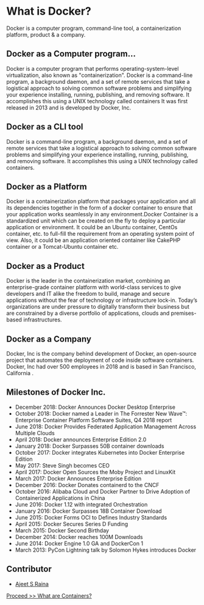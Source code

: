 # What is Docker?

Docker is a computer program, command-line tool, a containerization platform, product & a company.

## Docker as a Computer program...

Docker is a computer program that performs operating-system-level virtualization, also known as "containerization". 
Docker is a command-line program, a background daemon, and a set of remote services that take a logistical approach to solving common software problems and simplifying
your experience installing, running, publishing, and removing software. It accomplishes this using a UNIX technology called containers
It was first released in 2013 and is developed by Docker, Inc. 

## Docker as a CLI tool

Docker is a command-line program, a background daemon, and a set of remote services that take a logistical approach to solving common software problems and simplifying
your experience installing, running, publishing, and removing software. It accomplishes this using a UNIX technology called containers.

## Docker as a Platform

Docker is a containerization platform that packages your application and all its dependencies together in the form of a docker container to ensure that 
your application works seamlessly in any environment.Docker Container is a standardized unit which can be created on the fly to deploy a particular application or environment. It could be an Ubuntu container, CentOs container, etc. to full-fill the requirement from an operating system point of view. Also, it could be an application oriented container like CakePHP container or a Tomcat-Ubuntu container etc.

## Docker as a Product

Docker is the leader in the containerization market, combining an enterprise-grade container platform with world-class services to give developers and IT alike the freedom to build, manage and secure applications without the fear of technology or infrastructure lock-in. Today’s organizations are under pressure to digitally transform their business but are constrained by a diverse portfolio of applications, clouds and premises-based infrastructures.

## Docker as a Company

Docker, Inc is the company behind development of Docker, an open-source project that automates the deployment of code inside software containers. Docker, Inc had over 500 employees in 2018 and is based in San Francisco, California . 


## Milestones of Docker Inc.

- December 2018: Docker Announces Docker Desktop Enterprise
- October 2018: Docker named a Leader in The Forrester New Wave™: Enterprise Container Platform Software Suites, Q4 2018 report
- June 2018: Docker Provides Federated Application Management Across Multiple Clouds
- April 2018: Docker announces Enterprise Edition 2.0
- January 2018: Docker Surpasses 50B container downloads
- October 2017: Docker integrates Kubernetes into Docker Enterprise Edition
- May 2017: Steve Singh becomes CEO
- April 2017: Docker Open Sources the Moby Project and LinuxKit
- March 2017: Docker Announces Enterprise Edition
- December 2016: Docker Donates containerd to the CNCF
- October 2016: Alibaba Cloud and Docker Partner to Drive Adoption of Containerized Applications in China
- June 2016: Docker 1.12 with integrated Orchestration
- January 2016: Docker Surpasses 18B Container Download
- June 2015: Docker Forms OCI to Defines Industry Standards
- April 2015: Docker Secures Series D Funding
- March 2015: Docker Second Birthday
- December 2014: Docker reaches 100M Downloads
- June 2014: Docker Engine 1.0 GA and DockerCon 1
- March 2013: PyCon Lightning talk by Solomon Hykes introduces Docker

## Contributor

- [Ajeet S Raina](ajeetraina@gmail.com)

[Proceed >> What are Containers?](https://github.com/collabnix/dockerlabs/blob/master/beginners/linux-containers.md)
